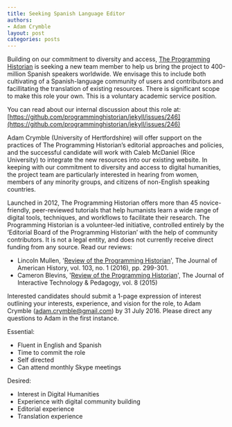 ```yaml
---
title: Seeking Spanish Language Editor
authors: 
- Adam Crymble
layout: post
categories: posts 
---
```


Building on our commitment to diversity and access, [The Programming Historian]() is seeking a new team member to help us bring the project to 400-million Spanish speakers worldwide. We envisage this to include both cultivating of a Spanish-language community of users and contributors and facillitating the translation of existing resources. There is significant scope to make this role your own. This is a voluntary academic service position.

You can read about our internal discussion about this role at:
[https://github.com/programminghistorian/jekyll/issues/246](https://github.com/programminghistorian/jekyll/issues/246)

Adam Crymble (University of Hertfordshire) will offer support on the practices of The Programming Historian’s editorial approaches and policies, and the successful candidate will work with Caleb McDaniel (Rice University) to integrate the new resources into our existing website. In keeping with our commitment to diversity and access to digital humanities, the project team are particularly interested in hearing from women, members of any minority groups, and citizens of non-English speaking countries.

Launched in 2012, The Programming Historian offers more than 45 novice-friendly, peer-reviewed tutorials that help humanists learn a wide range of digital tools, techniques, and workflows to facilitate their research. The Programming Historian is a volunteer-led initiative, controlled entirely by the ‘Editorial Board of the Programming Historian’ with the help of community contributors. It is not a legal entity, and does not currently receive direct funding from any source. Read our reviews:

* Lincoln Mullen, '[Review of the Programming Historian](https://academic.oup.com/jah/article/103/1/299/1751315)', The Journal of American History, vol. 103, no. 1 (2016), pp. 299-301.
* Cameron Blevins, '[Review of the Programming Historian](http://jitp.commons.gc.cuny.edu/review-of-the-programming-historian/)', The Journal of Interactive Technology & Pedagogy, vol. 8 (2015)

Interested candidates should submit a 1-page expression of interest outlining your interests, experience, and vision for the role, to Adam Crymble (adam.crymble@gmail.com) by 31 July 2016. Please direct any questions to Adam in the first instance.

Essential:

* Fluent in English and Spanish
* Time to commit the role
* Self directed
* Can attend monthly Skype meetings

Desired:

* Interest in Digital Humanities
* Experience with digital community building
* Editorial experience
* Translation experience
